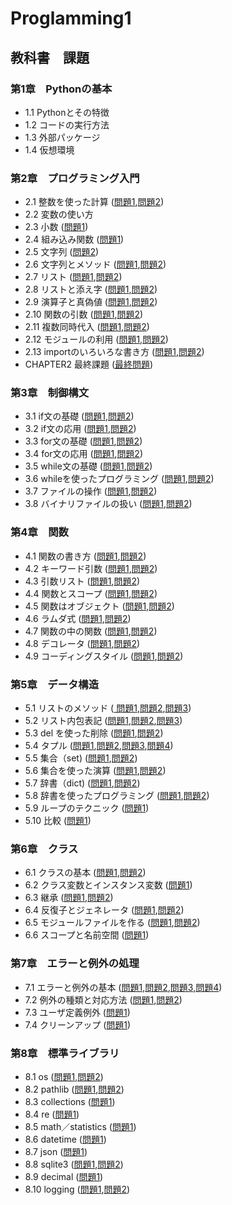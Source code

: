 # Proglamming1
## 教科書　課題
### 第1章　Pythonの基本
* 1.1 Pythonとその特徴    
* 1.2 コードの実行方法    
* 1.3 外部パッケージ      
* 1.4 仮想環境      
### 第2章　プログラミング入門
* 2.1 整数を使った計算 ([問題1](./CHAPTER02/Q2_1_1.py),[問題2](./CHAPTER02/Q2_1_2.py))
* 2.2 変数の使い方 
* 2.3 小数 ([問題1](./CHAPTER02/Q2_3_1.py))
* 2.4 組み込み関数 ([問題1](./CHAPTER02/Q2_4_1.py))
* 2.5 文字列 ([問題2](./CHAPTER02/Q2_5_2.py)) 
* 2.6 文字列とメソッド ([問題1](./CHAPTER02/Q2_6_1.py),[問題2](./CHAPTER02/Q2_6_2.py)) 
* 2.7 リスト ([問題1](./CHAPTER02/Q2_7_1.py),[問題2](./CHAPTER02/Q2_7_2.py)) 
* 2.8 リストと添え字 ([問題1](./CHAPTER02/Q2_8_1.py),[問題2](./CHAPTER02/Q2_8_2.py)) 
* 2.9 演算子と真偽値 ([問題1](./CHAPTER02/Q2_9_1.py),[問題2](./CHAPTER02/Q2_9_2.py)) 
* 2.10 関数の引数 ([問題1](./CHAPTER02/Q2_10_1.py),[問題2](./CHAPTER02/Q2_10_2.py)) 
* 2.11 複数同時代入 ([問題1](./CHAPTER02/Q2_11_1.py),[問題2](./CHAPTER02/Q2_11_2.py)) 
* 2.12 モジュールの利用 ([問題1](./CHAPTER02/Q2_12_1.py),[問題2](./CHAPTER02/Q2_12_2.py)) 
* 2.13 importのいろいろな書き方 ([問題1](./CHAPTER02/Q2_13_1.py),[問題2](./CHAPTER02/Q2_13_2.py))
* CHAPTER2 最終課題 ([最終問題](./CHAPTER02/Q2_final.py))
### 第3章　制御構文
* 3.1 if文の基礎 ([問題1](./CHAPTER03/Q3_1_1.py),[問題2](./CHAPTER03/Q3_1_2.py)) 
* 3.2 if文の応用 ([問題1](./CHAPTER03/Q3_2_1.py),[問題2](./CHAPTER03/Q3_2_2.py)) 
* 3.3 for文の基礎 ([問題1](./CHAPTER03/Q3_3_1.py),[問題2](./CHAPTER03/Q3_3_2.py)) 
* 3.4 for文の応用 ([問題1](./CHAPTER03/Q3_4_1.py),[問題2](./CHAPTER03/Q3_4_2.py)) 
* 3.5 while文の基礎 ([問題1](./CHAPTER03/Q3_5_1.py),[問題2](./CHAPTER03/Q3_5_2.py)) 
* 3.6 whileを使ったプログラミング ([問題1](./CHAPTER03/Q3_6_1.py),[問題2](./CHAPTER03/Q3_6_2.py)) 
* 3.7 ファイルの操作 ([問題1](./CHAPTER03/Q3_7_1.py),[問題2](./CHAPTER03/Q3_7_2.py)) 
* 3.8 バイナリファイルの扱い ([問題1](./CHAPTER03/Q3_8_1.py),[問題2](./CHAPTER03/Q3_8_2.py)) 
### 第4章　関数
* 4.1 関数の書き方 ([問題1](./CHAPTER04/Q4_1_1.py),[問題2](./CHAPTER04/Q4_1_2.py)) 
* 4.2 キーワード引数 ([問題1](./CHAPTER04/Q4_2_1.py),[問題2](./CHAPTER04/Q4_2_2.py)) 
* 4.3 引数リスト ([問題1](./CHAPTER04/Q4_3_1.py),[問題2](./CHAPTER04/Q4_3_2.py)) 
* 4.4 関数とスコープ ([問題1](./CHAPTER04/Q4_4_1.py),[問題2](./CHAPTER04/Q4_4_2.py)) 
* 4.5 関数はオブジェクト ([問題1](./CHAPTER04/Q4_5_1.py),[問題2](./CHAPTER04/Q4_5_2.py)) 
* 4.6 ラムダ式 ([問題1](./CHAPTER04/Q4_6_1.py),[問題2](./CHAPTER04/Q4_6_2.py)) 
* 4.7 関数の中の関数 ([問題1](./CHAPTER04/Q4_7_1.py),[問題2](./CHAPTER04/Q4_7_q3.py)) 
* 4.8 デコレータ ([問題1](./CHAPTER04/Q4_8_1.py),[問題2](./CHAPTER04/Q4_8_q2.py)) 
* 4.9 コーディングスタイル ([問題1](./CHAPTER04/Q4_9_1.py),[問題2](./CHAPTER04/Q4_9_2.py)) 
### 第5章　データ構造
* 5.1 リストのメソッド ([ 問題1](./CHAPTER05/Q5_1_1.py),[問題2](./CHAPTER05/Q5_1_2.py),[問題3](./CHAPTER05/Q5_1_3.py)) 
* 5.2 リスト内包表記 ([問題1](./CHAPTER05/Q5_2_1.py),[問題2](./CHAPTER05/Q5_2_2.py),[問題3](./CHAPTER05/Q5_2_3.py)) 
* 5.3 del を使った削除 ([問題1](./CHAPTER05/Q5_3_1.py),[問題2](./CHAPTER05/Q5_3_2.py)) 
* 5.4 タプル ([問題1](./CHAPTER05/Q5_4_1.py),[問題2](./CHAPTER05/Q5_4_2.py),[問題3](./CHAPTER05/Q5_4_3.py),[問題4](./CHAPTER05/Q5_4_4.py)) 
* 5.5 集合（set) ([問題1](./CHAPTER05/Q5_5_1.py),[問題2](./CHAPTER05/Q5_5_2.py)) 
* 5.6 集合を使った演算 ([問題1](./CHAPTER05/Q5_6_1.py),[問題2](./CHAPTER05/Q5_6_2.py)) 
* 5.7 辞書（dict) ([問題1](./CHAPTER05/Q5_7_1.py),[問題2](./CHAPTER05/Q5_7_2.py)) 
* 5.8 辞書を使ったプログラミング ([問題1](./CHAPTER05/Q5_8_1.py),[問題2](./CHAPTER05/Q5_8_2.py)) 
* 5.9 ループのテクニック ([問題1](./CHAPTER05/Q5_9_1.py))
* 5.10 比較 ([問題1](./CHAPTER05/Q5_10_1.py))
### 第6章　クラス
* 6.1 クラスの基本 ([問題1](./CHAPTER06/Q6_1_1.py),[問題2](./CHAPTER06/Q6_1_2.py)) 
* 6.2 クラス変数とインスタンス変数 ([問題1](./CHAPTER06/Q6_2_1.py)) 
* 6.3 継承 ([問題1](./CHAPTER06/Q6_3_1.py),[問題2](./CHAPTER06/Q6_3_2.py)) 
* 6.4 反復子とジェネレータ ([問題1](./CHAPTER06/Q6_4_1.py),[問題2](./CHAPTER06/Q6_4_2.py)) 
* 6.5 モジュールファイルを作る ([問題1](./CHAPTER06/Q6_5_1.py),[問題2](./CHAPTER06/Q6_5_2.py)) 
* 6.6 スコープと名前空間 ([問題1](./CHAPTER06/Q6_6_1.py)) 
### 第7章　エラーと例外の処理
* 7.1 エラーと例外の基本 ([問題1](./CHAPTER07/Q7_1_1.py),[問題2](./CHAPTER07/Q7_1_2.py),[問題3](./CHAPTER07/Q7_1_3.py),[問題4](./CHAPTER07/Q7_1_4.py)) 
* 7.2 例外の種類と対応方法 ([問題1](./CHAPTER07/Q7_2_1.py),[問題2](./CHAPTER07/Q7_2_2.py)) 
* 7.3 ユーザ定義例外 ([問題1](./CHAPTER07/Q7_3_1.py)) 
* 7.4 クリーンアップ ([問題1](./CHAPTER07/Q7_4_1.py)) 
### 第8章　標準ライブラリ
* 8.1 os ([問題1](./CHAPTER08/Q8_1_1.py),[問題2](./CHAPTER08/Q8_1_2.py)) 
* 8.2 pathlib ([問題1](./CHAPTER08/Q8_2_1.py),[問題2](./CHAPTER08/Q8_2_2.py)) 
* 8.3 collections ([問題1](./CHAPTER08/Q8_3_1.py)) 
* 8.4 re ([問題1](./CHAPTER08/Q8_4_1.py)) 
* 8.5 math／statistics ([問題1](./CHAPTER08/Q8_5_1.py)) 
* 8.6 datetime ([問題1](./CHAPTER08/Q8_6_1.py)) 
* 8.7 json ([問題1](./CHAPTER08/Q8_7_1.py)) 
* 8.8 sqlite3 ([問題1](./CHAPTER08/Q8_8_1.py),[問題2](./CHAPTER08/Q8_8_2.py)) 
* 8.9 decimal ([問題1](./CHAPTER08/Q8_9_1.py)) 
* 8.10 logging ([問題1](./CHAPTER08/Q8_10_1.py),[問題2](./CHAPTER08/Q8_10_2.py)) 


